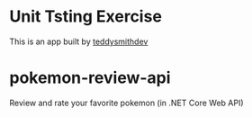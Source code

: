 # Unit Tsting Exercise
This is an app built by [teddysmithdev](https://github.com/teddysmithdev)

# pokemon-review-api
Review and rate your favorite pokemon (in .NET Core Web API)
